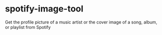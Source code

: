 # spotify-image-tool
Get the profile picture of a music artist or the cover image of a song, album, or playlist from Spotify

